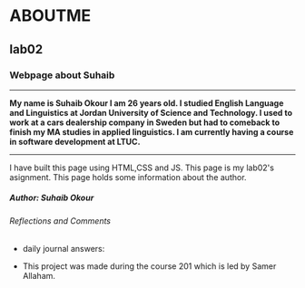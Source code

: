 # ABOUTME
## lab02
### Webpage about Suhaib
--- 

**My name is Suhaib Okour I am 26 years old. I studied English Language and Linguistics at Jordan University of Science and Technology. I used to work at a cars dealership company in Sweden but had to comeback to finish my MA studies in applied linguistics. I am currently having a course in software development at LTUC.** 

--- 


I have built this page using HTML,CSS and JS. This page is my lab02's asignment. This page holds some information about the author.

##### Author: Suhaib Okour

###### Reflections and Comments
* daily journal answers:

* This project was made during the course 201 which is led by Samer Allaham.